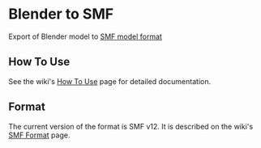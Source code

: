 # Blender to SMF
Export of Blender model to [SMF model format](https://forum.yoyogames.com/index.php?threads/smf-3d-skeletal-animation-now-with-a-custom-blender-exporter.19806/)

## How To Use
See the wiki's [How To Use](https://github.com/blender-to-gmstudio/blender-to-smf/wiki/How-To-Use) page for detailed documentation.

## Format
The current version of the format is SMF v12.
It is described on the wiki's [SMF Format](https://github.com/blender-to-gmstudio/blender-to-smf/wiki/SMF-Format) page.
